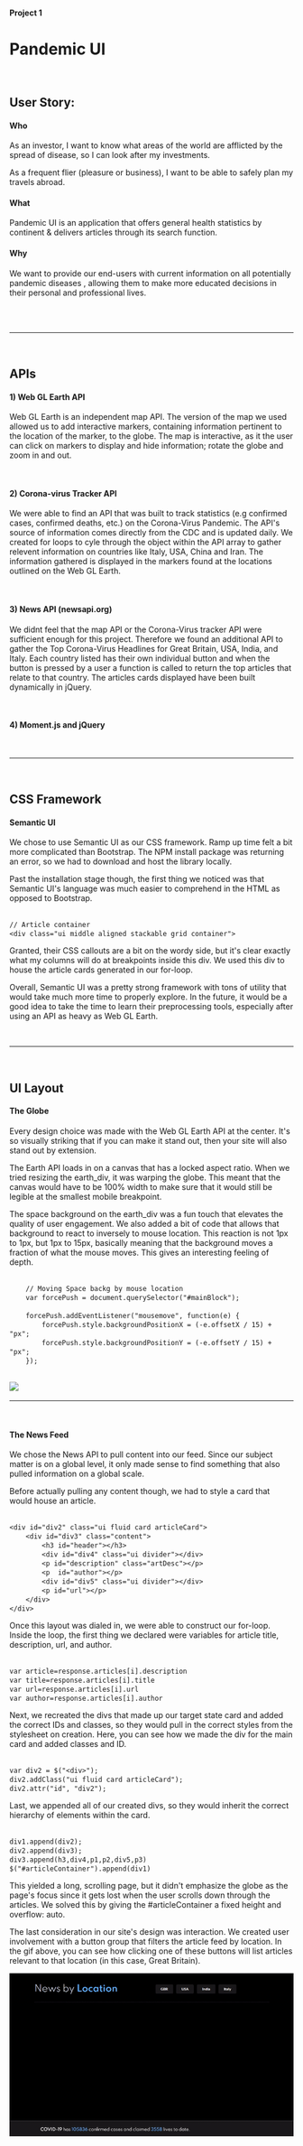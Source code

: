 #### Project 1

# Pandemic UI

<br>

## User Story:
#### Who

As an investor, I want to know what areas of the world are afflicted by the spread of disease, so I can look after my investments.

As a frequent flier (pleasure or business), I want to be able to safely plan my travels abroad.

#### What

Pandemic UI is an application that offers general health statistics by continent & delivers articles through its search function.

#### Why

We want to provide our end-users with current information on all potentially pandemic diseases , allowing them to make more educated decisions in their personal and professional lives.

<br>
<br>

---

<br>

## APIs
#### 1) Web GL Earth API

Web GL Earth is an independent map API. The version of the map we used allowed us to add interactive markers, containing information pertinent to the location of the marker, to the globe. The map is interactive, as it the user can click on markers to display and hide information; rotate the globe and zoom in and out.

<br>

#### 2) Corona-virus Tracker API
We were able to find an API that was built to track statistics (e.g confirmed cases, confirmed deaths, etc.) on the Corona-Virus Pandemic. The API's source of information comes directly from the CDC and is updated daily. We created for loops to cyle through the object within the API array to gather relevent information on countries like Italy, USA, China and Iran. The information gathered is displayed in the markers found at the locations outlined on the Web GL Earth.

<br>

#### 3) News API (newsapi.org)
We didnt feel that the map API or the Corona-Virus tracker API were sufficient enough for this project. Therefore we found an additional API to gather the Top Corona-Virus Headlines for Great Britain, USA, India, and Italy. Each country listed has their own individual button and when the button is pressed by a user a function is called to return the top articles that relate to that country. The articles cards displayed have been built dynamically in jQuery.

<br>

#### 4) Moment.js and jQuery

<br>

---

<br>


## CSS Framework
#### Semantic UI

We chose to use Semantic UI as our CSS framework.  Ramp up time felt a bit more complicated than Bootstrap.  The NPM install package was returning an error, so we had to download and host the library locally.  

Past the installation stage though, the first thing we noticed was that Semantic UI's language was much easier to comprehend in the HTML as opposed to Bootstrap.  
```

// Article container
<div class="ui middle aligned stackable grid container">

```

Granted, their CSS callouts are a bit on the wordy side, but it's clear exactly what my columns will do at breakpoints inside this div.  We used this div to house the article cards generated in our for-loop.

Overall, Semantic UI was a pretty strong framework with tons of utility that would take much more time to properly explore.  In the future, it would be a good idea to take the time to learn their preprocessing tools, especially after using an API as heavy as Web GL Earth.

<br>

---

<br>

## UI Layout
#### The Globe


Every design choice was made with the Web GL Earth API at the center.  It's so visually striking that if you can make it stand out, then your site will also stand out by extension.  

The Earth API loads in on a canvas that has a locked aspect ratio.  When we tried resizing the earth_div, it was warping the globe.  This meant that the canvas would have to be 100% width to make sure that it would still be legible at the smallest mobile breakpoint.

The space background on the earth_div was a fun touch that elevates the quality of user engagement.  We also added a bit of code that allows that background to react to inversely to mouse location.  This reaction is not 1px to 1px, but 1px to 15px, basically meaning that the background moves a fraction of what the mouse moves.  This gives an interesting feeling of depth.
```

    // Moving Space backg by mouse location
    var forcePush = document.querySelector("#mainBlock");

    forcePush.addEventListener("mousemove", function(e) {
        forcePush.style.backgroundPositionX = (-e.offsetX / 15) + "px";
        forcePush.style.backgroundPositionY = (-e.offsetY / 15) + "px";
    });
    
``` 
![](assets\css\globe.gif)

---

<br>

#### The News Feed

We chose the News API to pull content into our feed.  Since our subject matter is on a global level, it only made sense to find something that also pulled information on a global scale.  

Before actually pulling any content though, we had to style a card that would house an article.  
```

<div id="div2" class="ui fluid card articleCard">
    <div id="div3" class="content">
        <h3 id="header"></h3>
        <div id="div4" class="ui divider"></div>
        <p id="description" class="artDesc"></p>
        <p  id="author"></p>
        <div id="div5" class="ui divider"></div>
        <p id="url"></p>
    </div>
</div>

```
Once this layout was dialed in, we were able to construct our for-loop.  Inside the loop, the first thing we declared were variables for article title, description, url, and author.
```

var article=response.articles[i].description
var title=response.articles[i].title
var url=response.articles[i].url
var author=response.articles[i].author

```
Next, we recreated the divs that made up our target state card and added the correct IDs and classes, so they would pull in the correct styles from the stylesheet on creation.  Here, you can see how we made the div for the main card and added classes and ID. 
```

var div2 = $("<div>");
div2.addClass("ui fluid card articleCard");
div2.attr("id", "div2");

```
Last, we appended all of our created divs, so they would inherit the correct hierarchy of elements within the card.
```

div1.append(div2);
div2.append(div3);
div3.append(h3,div4,p1,p2,div5,p3)
$("#articleContainer").append(div1)

```
This yielded a long, scrolling page, but it didn't emphasize the globe as the page's focus since it gets lost when the user scrolls down through the articles.  We solved this by giving the #articleContainer a fixed height and overflow: auto.

The last consideration in our site's design was interaction.  We created user involvement with a button group that filters the article feed by location.  In the gif above, you can see how clicking one of these buttons will list articles relevant to that location (in this case, Great Britain).   


![](assets\css\articleFeed.gif)

